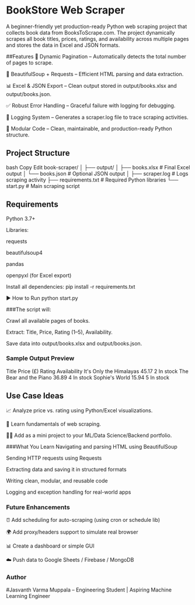 # BookStore Web Scraper


A beginner-friendly yet production-ready Python web scraping project that collects book data from BooksToScrape.com. The project dynamically scrapes all book titles, prices, ratings, and availability across multiple pages and stores the data in Excel and JSON formats.

##Features
🔁 Dynamic Pagination – Automatically detects the total number of pages to scrape.

🧠 BeautifulSoup + Requests – Efficient HTML parsing and data extraction.

📊 Excel & JSON Export – Clean output stored in output/books.xlsx and output/books.json.

✅ Robust Error Handling – Graceful failure with logging for debugging.

📄 Logging System – Generates a scraper.log file to trace scraping activities.

🧩 Modular Code – Clean, maintainable, and production-ready Python structure.

## Project Structure
bash
Copy
Edit
book-scraper/
│
├── output/
│   ├── books.xlsx           # Final Excel output
│   └── books.json           # Optional JSON output
│
├── scraper.log              # Logs scraping activity
├── requirements.txt         # Required Python libraries
└── start.py                 # Main scraping script
## Requirements
Python 3.7+

Libraries:

requests

beautifulsoup4

pandas

openpyxl (for Excel export)

Install all dependencies:
pip install -r requirements.txt

▶️ How to Run
python start.py

###The script will:

Crawl all available pages of books.

Extract: Title, Price, Rating (1–5), Availability.

Save data into output/books.xlsx and output/books.json.

### Sample Output Preview
Title	Price (£)	Rating	Availability
It's Only the Himalayas	45.17	2	In stock
The Bear and the Piano	36.89	4	In stock
Sophie's World	15.94	5	In stock

## Use Case Ideas
📈 Analyze price vs. rating using Python/Excel visualizations.

🧠 Learn fundamentals of web scraping.

🧑‍💻 Add as a mini project to your ML/Data Science/Backend portfolio.

###What You Learn
Navigating and parsing HTML using BeautifulSoup

Sending HTTP requests using Requests

Extracting data and saving it in structured formats

Writing clean, modular, and reusable code

Logging and exception handling for real-world apps

### Future Enhancements
⏰ Add scheduling for auto-scraping (using cron or schedule lib)

🌍 Add proxy/headers support to simulate real browser

📊 Create a dashboard or simple GUI

☁️ Push data to Google Sheets / Firebase / MongoDB

### Author
#Jasvanth Varma Muppala – Engineering Student | Aspiring Machine Learning Engineer
